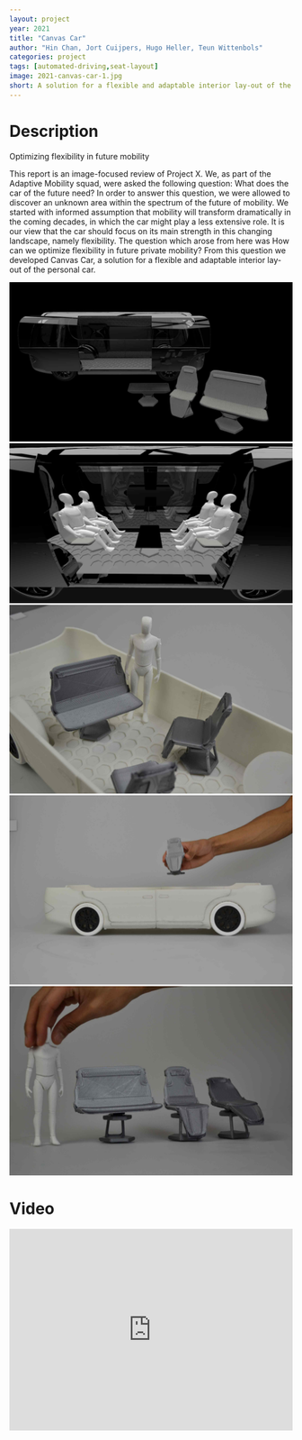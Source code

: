 ```yaml
---
layout: project
year: 2021
title: "Canvas Car"
author: "Hin Chan, Jort Cuijpers, Hugo Heller, Teun Wittenbols"
categories: project
tags: [automated-driving,seat-layout]
image: 2021-canvas-car-1.jpg
short: A solution for a flexible and adaptable interior lay-out of the personal car.
---
```


# Description
Optimizing flexibility in future mobility

This report is an image-focused review of Project X. We, as part of the Adaptive Mobility squad, were asked the following question: What does the car of the future need? In order to answer this question, we were allowed to discover an unknown area within the spectrum of the future of mobility. We started with informed assumption that mobility will transform dramatically in the coming decades, in which the car might play a less extensive role. It is our view that the car should focus on its main strength in this changing landscape, namely flexibility. The question which arose from here was How can we optimize flexibility in future private mobility? From this question we developed Canvas Car, a solution for a flexible and adaptable interior lay-out of the personal car.

![canvas-car](/assets/img/2021-canvas-car-2.jpg)
![canvas-car](/assets/img/2021-canvas-car-3.jpg)
![canvas-car](/assets/img/2021-canvas-car-4.jpg)
![canvas-car](/assets/img/2021-canvas-car-5.jpg)
![canvas-car](/assets/img/2021-canvas-car-6.jpg)

# Video
<iframe style="display:inline-block; border:0px solid #FFF; width: 100%; height: 358px" src="https://www.youtube.com/embed/CAyWN9ba9J8?playlist=CAyWN9ba9J8&loop=1&autoplay=1&mute=1" frameborder="0" allowfullscreen></iframe>
